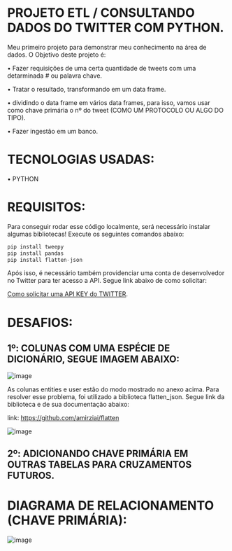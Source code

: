 # PROJETO ETL / CONSULTANDO DADOS DO TWITTER COM PYTHON.

Meu primeiro projeto para demonstrar meu conhecimento na área de dados. O Objetivo deste projeto é:

• Fazer requisições de uma certa quantidade de tweets com uma detarminada # ou palavra chave.

• Tratar o resultado, transformando em um data frame.

• dividindo o data frame em vários data frames, para isso, vamos usar como chave primária o nº do tweet (COMO UM PROTOCOLO OU ALGO DO TIPO).

• Fazer ingestão em um banco.

# TECNOLOGIAS USADAS:

• PYTHON

# REQUISITOS:

Para conseguir rodar esse código localmente, será necessário instalar algumas bibliotecas! Execute os seguintes comandos abaixo:

```python
pip install tweepy
pip install pandas
pip install flatten-json
```

Após isso, é necessário também providenciar uma conta de desenvolvedor no Twitter para ter acesso a API. Segue link abaixo de como solicitar:



[Como solicitar uma API KEY do TWITTER](https://www.youtube.com/watch?v=p4fZLzKodCg).

# DESAFIOS:

## 1º: COLUNAS COM UMA ESPÉCIE DE DICIONÁRIO, SEGUE IMAGEM ABAIXO:
![image](https://user-images.githubusercontent.com/78058494/165187939-8954dd36-0236-4071-a228-41a392cdf5c0.png)

As colunas entities  e user estão do modo mostrado no anexo acima. Para resolver esse problema, foi utilizado a biblioteca flatten_json. Segue link da biblioteca e de sua documentação abaixo:

link: https://github.com/amirziai/flatten

![image](https://user-images.githubusercontent.com/78058494/165192557-cbc012c2-fb71-43fb-8a10-1764927b2de9.png)


## 2º: ADICIONANDO CHAVE PRIMÁRIA EM OUTRAS TABELAS PARA CRUZAMENTOS FUTUROS.



# DIAGRAMA DE RELACIONAMENTO (CHAVE PRIMÁRIA):

![image](https://user-images.githubusercontent.com/78058494/164996180-08b9108a-9bcd-4008-b732-7809c9f2d26c.png)


